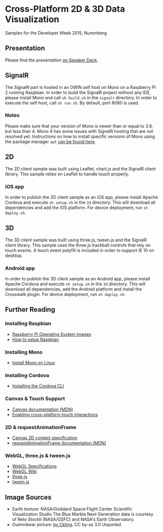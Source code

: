 # Cross-Platform 2D & 3D Data Visualization
Samples for the Developer Week 2015, Nuremberg

## Presentation
Please find the presentation [on Speaker Deck](https://speakerdeck.com/chliebel/cross-plattform-2d-and-3d-datenvisualisierung-in-javascript-guckst-du).

## SignalR
The SignalR part is hosted in an OWIN self host on Mono on a Raspberry Pi 2 running Raspbian. In order to build the SignalR project without any IDE, please install Mono and call `sh build.sh` in the `signalr` directory. In order to execute the self host, call `sh run.sh`. By default, port 8080 is used.

### Notes
Please make sure that your version of Mono is newer than or equal to 3.6, but less than 4. Mono 4 has some issues with SignalR hosting that are not resolved yet. Instructions on how to install specific versions of Mono using the package manager `apt` [can be found here](http://www.mono-project.com/docs/getting-started/install/linux/#accessing-older-releases).

## 2D
The 2D client sample was built using Leaflet, chart.js and the SignalR client library. This sample relies on Leaflet to handle touch properly.

### iOS app
In order to publish the 2D client sample as an iOS app, please install Apache Cordova and execute `sh setup.sh` in the `2d` directory. This will download all dependencies and add the iOS platform. For device deployment, run `sh deploy.sh`.

## 3D
The 3D client sample was built using three.js, tween.js and the SignalR client library. This sample uses the three.js trackball controls that rely on touch events. A touch event polyfill is included in order to support IE 10 on desktop.

### Android app
In order to publish the 3D client sample as an Android app, please install Apache Cordova and execute `sh setup.sh` in the `3d` directory. This will download all dependencies, add the Android platform and install the Crosswalk plugin. For device deployment, run `sh deploy.sh`.

## Further Reading
### Installing Raspbian
* [Raspberry Pi Operating System Images](https://www.raspberrypi.org/downloads/)
* [How to setup Raspbian](https://learn.sparkfun.com/tutorials/setting-up-raspbian-and-doom)

### Installing Mono
* [Install Mono on Linux](http://www.mono-project.com/docs/getting-started/install/linux/)

### Installing Cordova
* [Installing the Cordova CLI](https://cordova.apache.org/docs/en/4.0.0/guide_cli_index.md.html)

### Canvas & Touch Support
* [Canvas documentation (MDN)](https://developer.mozilla.org/de/docs/Web/HTML/Canvas)
* [Enabling cross-platform touch interactions](http://weblogs.thinktecture.com/christian_liebel/2015/05/enabling-cross-platform-touch-interactions-pointer-vs-touch-events.html )

### 2D & requestAnimationFrame
* [Canvas 2D context specification](http://www.w3.org/TR/2dcontext/)
* [requestAnimationFrame documentation (MDN)](https://developer.mozilla.org/en-US/docs/Web/API/window/requestAnimationFrame)

### WebGL, three.js & tween.js
* [WebGL Specifications](https://www.khronos.org/registry/webgl/specs/latest/)
* [WebGL Wiki](https://www.khronos.org/webgl/wiki/Main_Page)
* [three.js](http://threejs.org/)
* [tween.js](https://github.com/tweenjs/tween.js/)

## Image Sources
* Earth texture: NASA/Goddard Space Flight Center Scientific Visualization Studio The Blue Marble Next Generation data is courtesy of Reto Stockli (NASA/GSFC) and NASA's Earth Observatory.
* Gummibear picture: [by Ckling](https://commons.wikimedia.org/wiki/File:Gummi_Bears_in_Action_01.JPG), CC by-sa 3.0 Unported
